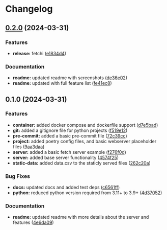 # Changelog

## [0.2.0](https://github.com/shinybrar/fetchi/compare/v0.1.0...v0.2.0) (2024-03-31)


### Features

* **release:** fetchi ([e1834d4](https://github.com/shinybrar/fetchi/commit/e1834d470cf66a44dbe6cc6f72cab4a4d46d8dcf))


### Documentation

* **readme:** updated readme with screenshots ([de36e02](https://github.com/shinybrar/fetchi/commit/de36e02371ba3427031859b58d87a71c38aeb57b))
* **readme:** updated with full feature list ([fe41ec8](https://github.com/shinybrar/fetchi/commit/fe41ec84b89cc4bd22365dbc2ad591f7811a4b29))

## 0.1.0 (2024-03-31)


### Features

* **container:** added docker compose and dockerfile support ([d7e5bad](https://github.com/shinybrar/fetchi/commit/d7e5bad117a7ef91cef3a5803bbdbaae73ba0f95))
* **git:** added a gitignore file for python projects ([f519e12](https://github.com/shinybrar/fetchi/commit/f519e128f6a20e6dc5769a3184e09962060744cc))
* **pre-commit:** added a basic pre-commit file ([72c39cc](https://github.com/shinybrar/fetchi/commit/72c39ccedb23d43e68c188056d226c60839f17e1))
* **project:** added poetry config files, and basic webserver placeholder files ([9aa3daa](https://github.com/shinybrar/fetchi/commit/9aa3daaaae94dd3d274e8e2ad2df86bf99fe165b))
* **server:** added a basic fetch server example ([f276f0d](https://github.com/shinybrar/fetchi/commit/f276f0d7c1ff5842f3faf6c05fcfe075bfe96d9b))
* **server:** added base server functionality ([4574f25](https://github.com/shinybrar/fetchi/commit/4574f258e8f3fbb4270d97b8f5a187f33b1fae67))
* **static-data:** added data.csv to the staticly served files ([262c20a](https://github.com/shinybrar/fetchi/commit/262c20ae9b1b3b0e9a92886a4469a6733bcb7bb2))


### Bug Fixes

* **docs:** updated docs and added test deps ([c6561ff](https://github.com/shinybrar/fetchi/commit/c6561ff40fec1045440c55ecaafb9a74106ab96a))
* **python:** reduced python version required from 3.11+ to 3.9+ ([4d37052](https://github.com/shinybrar/fetchi/commit/4d3705274e32d64db9be1309844018400281a4be))


### Documentation

* **readme:** updated readme with more details about the server and features ([4e6da09](https://github.com/shinybrar/fetchi/commit/4e6da09eed7a0b67f3d42d86a85ddea47efbd414))
